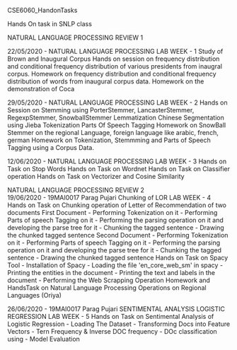 CSE6060_HandonTasks

Hands On task in SNLP class

NATURAL LANGUAGE PROCESSING REVIEW 1

 22/05/2020 - NATURAL LANGUAGE PROCESSING LAB WEEK - 1
  Study of Brown and Inaugural Corpus
  Hands on session on frequency distribution and conditional frequency distribution of various presidents from inaugral corpus.
  Homework on frequency distribution and conditional frequency distribution of words from inaugural corpus data.
  Homework on the demonstration of Coca
  
29/05/2020 - NATURAL LANGUAGE PROCESSING LAB WEEK - 2
  Hands on Session on Stemming using PorterStemmer, LancasterStemmer, RegexpStemmer, SnowballStemmer
  Lemmatization
  Chinese Segmentation using Jieba
  Tokenization
  Parts Of Speech Tagging
  Homework on SnowBall Stemmer on the regional Language, foreign language like arabic, french, german
  Homework on Tokenization, Stemmming and Parts of Speech Tagging using a Corpus Data.
  
 12/06/2020 - NATURAL LANGUAGE PROCESSING LAB WEEK - 3
  Hands on Task on Stop Words
  Hands on Task on Wordnet
  Hands on Task on Classifier operation
  Hands on Task on Vectorizer and Cosine Similarity
  
NATURAL LANGUAGE PROCESSING REVIEW 2  
 19/06/2020 - 19MAI0017 Parag Pujari Chunking of LOR LAB WEEK - 4
  Hands on Task on Chunking operation of Letter of Recommendation of two documents
     First Document
      - Performing Tokenization on it
      - Performing Parts of speech Tagging on it
      - Performing the parsing operation on it and developing the parse tree for it
      - Chunking the tagged sentence
      - Drawing the chunked tagged sentence
     Second Document
      - Performing Tokenization on it
      - Performing Parts of speech Tagging on it
      - Performing the parsing operation on it and developing the parse tree for it
      - Chunking the tagged sentence
      - Drawing the chunked tagged sentence
   Hands on Task on Spacy Tool
      - Installation of Spacy
      - Loading the file 'en_core_web_sm' in spacy
      - Printing the entities in the document
      - Printing the text and labels in the document
      - Performing the Web Scrapping Operation
    Homework and HandsTask on Natural Language Processing Operations on Regional Languages (Oriya)

 26/06/2020 - 19MAI0017 Parag Pujari SENTIMENTAL ANALYSIS LOGISTIC REGRESSION LAB WEEK - 5
    Hands on Task on Sentimental Analysis of Logistic Regression
      - Loading The Dataset
      - Transforming Docs into Feature Vectors
      - Tern Frequency & Inverse DOC frequency
      - DOc classification using
      - Model Evaluation
   
  
      
  
  
  
  
  
  



